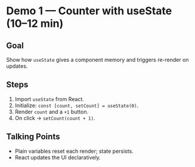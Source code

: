 # Demo 1 — Counter with useState (10–12 min)

## Goal
Show how `useState` gives a component memory and triggers re-render on updates.

## Steps
1) Import `useState` from React.
2) Initialize: `const [count, setCount] = useState(0)`.
3) Render `count` and a `+1` button.
4) On click → `setCount(count + 1)`.

## Talking Points
- Plain variables reset each render; state persists.
- React updates the UI declaratively.
